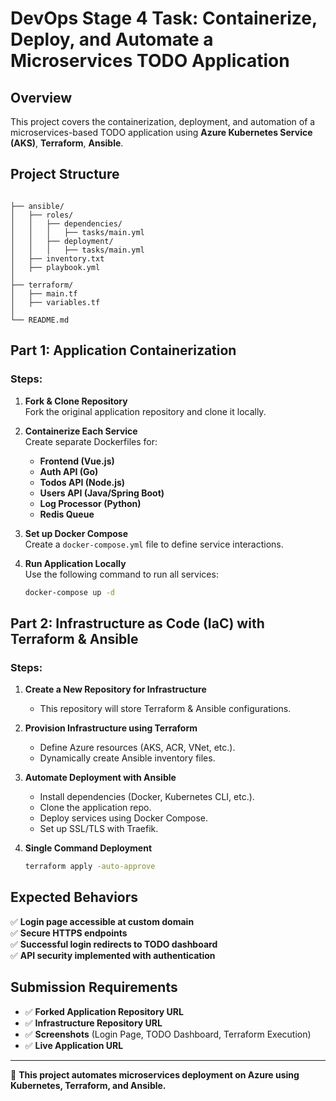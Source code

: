 # DevOps Stage 4 Task: Containerize, Deploy, and Automate a Microservices TODO Application

## Overview
This project covers the containerization, deployment, and automation of a microservices-based TODO application using **Azure Kubernetes Service (AKS)**, **Terraform**, **Ansible**.

## Project Structure
```

├── ansible/
│   ├── roles/
│   │   ├── dependencies/
│   │   │   ├── tasks/main.yml
│   │   ├── deployment/
│   │   │   ├── tasks/main.yml 
│   ├── inventory.txt
│   ├── playbook.yml
│
├── terraform/
│   ├── main.tf
│   ├── variables.tf
│
└── README.md
```

## Part 1: Application Containerization

### Steps:
1. **Fork & Clone Repository**  
   Fork the original application repository and clone it locally.

2. **Containerize Each Service**  
   Create separate Dockerfiles for:
   - **Frontend (Vue.js)**
   - **Auth API (Go)**
   - **Todos API (Node.js)**
   - **Users API (Java/Spring Boot)**
   - **Log Processor (Python)**
   - **Redis Queue**

3. **Set up Docker Compose**  
   Create a `docker-compose.yml` file to define service interactions.

4. **Run Application Locally**  
   Use the following command to run all services:
   ```sh
   docker-compose up -d
   ```

## Part 2: Infrastructure as Code (IaC) with Terraform & Ansible

### Steps:
1. **Create a New Repository for Infrastructure**
   - This repository will store Terraform & Ansible configurations.

2. **Provision Infrastructure using Terraform**
   - Define Azure resources (AKS, ACR, VNet, etc.).
   - Dynamically create Ansible inventory files.

3. **Automate Deployment with Ansible**
   - Install dependencies (Docker, Kubernetes CLI, etc.).
   - Clone the application repo.
   - Deploy services using Docker Compose.
   - Set up SSL/TLS with Traefik.

4. **Single Command Deployment**
   ```sh
   terraform apply -auto-approve
   ```

## Expected Behaviors
✅ **Login page accessible at custom domain**  
✅ **Secure HTTPS endpoints**  
✅ **Successful login redirects to TODO dashboard**  
✅ **API security implemented with authentication**  

## Submission Requirements
- ✅ **Forked Application Repository URL**
- ✅ **Infrastructure Repository URL**
- ✅ **Screenshots** (Login Page, TODO Dashboard, Terraform Execution)
- ✅ **Live Application URL**

---
🚀 **This project automates microservices deployment on Azure using Kubernetes, Terraform, and Ansible.**